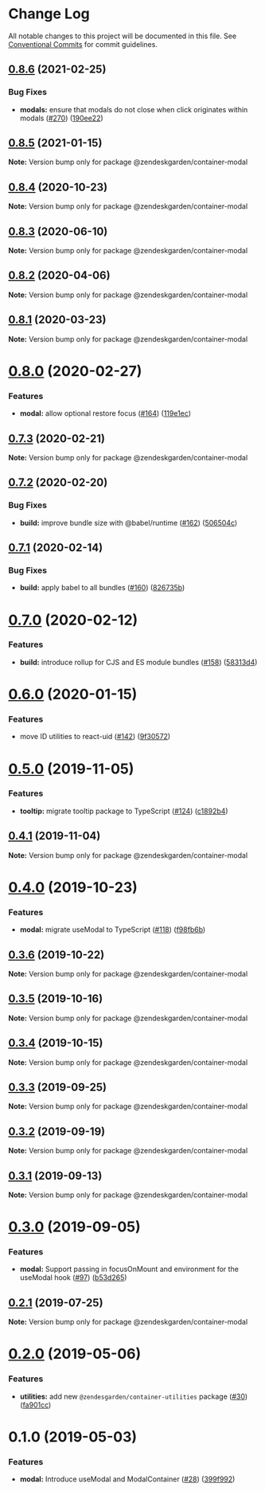# Change Log

All notable changes to this project will be documented in this file.
See [Conventional Commits](https://conventionalcommits.org) for commit guidelines.

## [0.8.6](https://github.com/zendeskgarden/react-containers/compare/@zendeskgarden/container-modal@0.8.5...@zendeskgarden/container-modal@0.8.6) (2021-02-25)


### Bug Fixes

* **modals:** ensure that modals do not close when click originates within modals ([#270](https://github.com/zendeskgarden/react-containers/issues/270)) ([190ee22](https://github.com/zendeskgarden/react-containers/commit/190ee2265c3b648dbe52c206764e7d3db2dcebb2))





## [0.8.5](https://github.com/zendeskgarden/react-containers/compare/@zendeskgarden/container-modal@0.8.4...@zendeskgarden/container-modal@0.8.5) (2021-01-15)

**Note:** Version bump only for package @zendeskgarden/container-modal





## [0.8.4](https://github.com/zendeskgarden/react-containers/compare/@zendeskgarden/container-modal@0.8.3...@zendeskgarden/container-modal@0.8.4) (2020-10-23)

**Note:** Version bump only for package @zendeskgarden/container-modal





## [0.8.3](https://github.com/zendeskgarden/react-containers/compare/@zendeskgarden/container-modal@0.8.2...@zendeskgarden/container-modal@0.8.3) (2020-06-10)

**Note:** Version bump only for package @zendeskgarden/container-modal





## [0.8.2](https://github.com/zendeskgarden/react-containers/compare/@zendeskgarden/container-modal@0.8.1...@zendeskgarden/container-modal@0.8.2) (2020-04-06)

**Note:** Version bump only for package @zendeskgarden/container-modal





## [0.8.1](https://github.com/zendeskgarden/react-containers/compare/@zendeskgarden/container-modal@0.8.0...@zendeskgarden/container-modal@0.8.1) (2020-03-23)

**Note:** Version bump only for package @zendeskgarden/container-modal





# [0.8.0](https://github.com/zendeskgarden/react-containers/compare/@zendeskgarden/container-modal@0.7.3...@zendeskgarden/container-modal@0.8.0) (2020-02-27)


### Features

* **modal:** allow optional restore focus ([#164](https://github.com/zendeskgarden/react-containers/issues/164)) ([119e1ec](https://github.com/zendeskgarden/react-containers/commit/119e1ec5a2b65e8efcd4d21f399514895b382593))





## [0.7.3](https://github.com/zendeskgarden/react-containers/compare/@zendeskgarden/container-modal@0.7.2...@zendeskgarden/container-modal@0.7.3) (2020-02-21)

**Note:** Version bump only for package @zendeskgarden/container-modal





## [0.7.2](https://github.com/zendeskgarden/react-containers/compare/@zendeskgarden/container-modal@0.7.1...@zendeskgarden/container-modal@0.7.2) (2020-02-20)


### Bug Fixes

* **build:** improve bundle size with @babel/runtime ([#162](https://github.com/zendeskgarden/react-containers/issues/162)) ([506504c](https://github.com/zendeskgarden/react-containers/commit/506504c840795f34e420b016b94cef10440a30cb))





## [0.7.1](https://github.com/zendeskgarden/react-containers/compare/@zendeskgarden/container-modal@0.7.0...@zendeskgarden/container-modal@0.7.1) (2020-02-14)


### Bug Fixes

* **build:** apply babel to all bundles ([#160](https://github.com/zendeskgarden/react-containers/issues/160)) ([826735b](https://github.com/zendeskgarden/react-containers/commit/826735bba881d5247b423ffb61cf9643c6599d16))





# [0.7.0](https://github.com/zendeskgarden/react-containers/compare/@zendeskgarden/container-modal@0.6.0...@zendeskgarden/container-modal@0.7.0) (2020-02-12)


### Features

* **build:** introduce rollup for CJS and ES module bundles ([#158](https://github.com/zendeskgarden/react-containers/issues/158)) ([58313d4](https://github.com/zendeskgarden/react-containers/commit/58313d486e3bfa023e2c9d090149d7ec358d0cd0))





# [0.6.0](https://github.com/zendeskgarden/react-containers/compare/@zendeskgarden/container-modal@0.5.0...@zendeskgarden/container-modal@0.6.0) (2020-01-15)


### Features

* move ID utilities to react-uid ([#142](https://github.com/zendeskgarden/react-containers/issues/142)) ([9f30572](https://github.com/zendeskgarden/react-containers/commit/9f3057202c94ca497b11b6f05ef649c87d5a5716))





# [0.5.0](https://github.com/zendeskgarden/react-containers/compare/@zendeskgarden/container-modal@0.4.1...@zendeskgarden/container-modal@0.5.0) (2019-11-05)


### Features

* **tooltip:** migrate tooltip package to TypeScript ([#124](https://github.com/zendeskgarden/react-containers/issues/124)) ([c1892b4](https://github.com/zendeskgarden/react-containers/commit/c1892b4a87008e07f5d2728ecada12e8de22f272))





## [0.4.1](https://github.com/zendeskgarden/react-containers/compare/@zendeskgarden/container-modal@0.4.0...@zendeskgarden/container-modal@0.4.1) (2019-11-04)

**Note:** Version bump only for package @zendeskgarden/container-modal





# [0.4.0](https://github.com/zendeskgarden/react-containers/compare/@zendeskgarden/container-modal@0.3.6...@zendeskgarden/container-modal@0.4.0) (2019-10-23)


### Features

* **modal:** migrate useModal to TypeScript ([#118](https://github.com/zendeskgarden/react-containers/issues/118)) ([f98fb6b](https://github.com/zendeskgarden/react-containers/commit/f98fb6bc29add72af208a7c92c12a2832a94fc58))





## [0.3.6](https://github.com/zendeskgarden/react-containers/compare/@zendeskgarden/container-modal@0.3.5...@zendeskgarden/container-modal@0.3.6) (2019-10-22)

**Note:** Version bump only for package @zendeskgarden/container-modal





## [0.3.5](https://github.com/zendeskgarden/react-containers/compare/@zendeskgarden/container-modal@0.3.4...@zendeskgarden/container-modal@0.3.5) (2019-10-16)

**Note:** Version bump only for package @zendeskgarden/container-modal





## [0.3.4](https://github.com/zendeskgarden/react-containers/compare/@zendeskgarden/container-modal@0.3.3...@zendeskgarden/container-modal@0.3.4) (2019-10-15)

**Note:** Version bump only for package @zendeskgarden/container-modal





## [0.3.3](https://github.com/zendeskgarden/react-containers/compare/@zendeskgarden/container-modal@0.3.2...@zendeskgarden/container-modal@0.3.3) (2019-09-25)

**Note:** Version bump only for package @zendeskgarden/container-modal





## [0.3.2](https://github.com/zendeskgarden/react-containers/compare/@zendeskgarden/container-modal@0.3.1...@zendeskgarden/container-modal@0.3.2) (2019-09-19)

**Note:** Version bump only for package @zendeskgarden/container-modal





## [0.3.1](https://github.com/zendeskgarden/react-containers/compare/@zendeskgarden/container-modal@0.3.0...@zendeskgarden/container-modal@0.3.1) (2019-09-13)

**Note:** Version bump only for package @zendeskgarden/container-modal





# [0.3.0](https://github.com/zendeskgarden/react-containers/compare/@zendeskgarden/container-modal@0.2.1...@zendeskgarden/container-modal@0.3.0) (2019-09-05)


### Features

* **modal:** Support passing in focusOnMount and environment for the useModal hook ([#97](https://github.com/zendeskgarden/react-containers/issues/97)) ([b53d265](https://github.com/zendeskgarden/react-containers/commit/b53d265))





## [0.2.1](https://github.com/zendeskgarden/react-containers/compare/@zendeskgarden/container-modal@0.2.0...@zendeskgarden/container-modal@0.2.1) (2019-07-25)

**Note:** Version bump only for package @zendeskgarden/container-modal





# [0.2.0](https://github.com/zendeskgarden/react-containers/compare/@zendeskgarden/container-modal@0.1.0...@zendeskgarden/container-modal@0.2.0) (2019-05-06)


### Features

* **utilities:** add new `@zendesgarden/container-utilities` package ([#30](https://github.com/zendeskgarden/react-containers/issues/30)) ([fa901cc](https://github.com/zendeskgarden/react-containers/commit/fa901cc))





# 0.1.0 (2019-05-03)


### Features

* **modal:** Introduce useModal and ModalContainer ([#28](https://github.com/zendeskgarden/react-containers/issues/28)) ([399f992](https://github.com/zendeskgarden/react-containers/commit/399f992))
